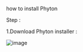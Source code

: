 how to install Phyton

Step :

1.Download Phyton installer : 

 ![image](https://github.com/azzamkhalif10/pertemuan1-basis-data/assets/148309117/7d0302fa-1965-4dc8-a4a8-19b91e0da0cf)
